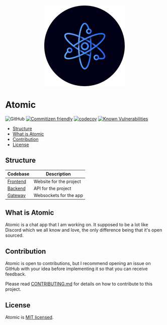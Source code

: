 <p align="center">
  <img src="./.github/logo.png" width="256" />
</p>

# Atomic

![GitHub](https://img.shields.io/github/license/Xenfo/atomic)
[![Commitizen friendly](https://img.shields.io/badge/commitizen-friendly-brightgreen.svg)](http://commitizen.github.io/cz-cli/)
[![codecov](https://codecov.io/gh/Xenfo/atomic/branch/master/graph/badge.svg?token=TCd33PxwSY)](https://codecov.io/gh/Xenfo/atomic)
[![Known Vulnerabilities](https://snyk.io/test/github/Xenfo/atomic/badge.svg)](https://snyk.io/test/github/Xenfo/atomic)

<!-- START doctoc generated TOC please keep comment here to allow auto update -->
<!-- DON'T EDIT THIS SECTION, INSTEAD RE-RUN doctoc TO UPDATE -->

- [Structure](#structure)
- [What is Atomic](#what-is-atomic)
- [Contribution](#contribution)
- [License](#license)

<!-- END doctoc generated TOC please keep comment here to allow auto update -->

## Structure

| Codebase | Description |
| -------  | ------- |
| [Frontend](/apps/frontend) | Website for the project |
| [Backend](/apps/backend) | API for the project |
| [Gateway](/apps/gateway) | Websockets for the app |

## What is Atomic

Atomic is a chat app that I am working on. It supposed to be a lot like Discord which we all know and love, the only difference being that it's open sourced. 

## Contribution

Atomic is open to contributions, but I recommend opening an issue on GitHub with your idea before implementing it so that you can receive feedback.

Please read [CONTRIBUTING.md](.github/CONTRIBUTING.md) for details on how to contribute to this project.

## License

Atomic is [MIT licensed](/LICENSE).
